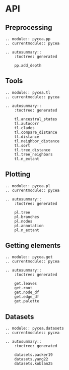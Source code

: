 # API

## Preprocessing

```{eval-rst}
.. module:: pycea.pp
.. currentmodule:: pycea

.. autosummary::
    :toctree: generated

    pp.add_depth
```

## Tools

```{eval-rst}
.. module:: pycea.tl
.. currentmodule:: pycea

.. autosummary::
    :toctree: generated

    tl.ancestral_states
    tl.autocorr
    tl.clades
    tl.compare_distance
    tl.distance
    tl.neighbor_distance
    tl.sort
    tl.tree_distance
    tl.tree_neighbors
    tl.n_extant
```

## Plotting

```{eval-rst}
.. module:: pycea.pl
.. currentmodule:: pycea

.. autosummary::
    :toctree: generated

    pl.tree
    pl.branches
    pl.nodes
    pl.annotation
    pl.n_extant
```

## Getting elements

```{eval-rst}
.. module:: pycea.get
.. currentmodule:: pycea

.. autosummary::
    :toctree: generated

    get.leaves
    get.root
    get.node_df
    get.edge_df
    get.palette
```

## Datasets

```{eval-rst}
.. module:: pycea.datasets
.. currentmodule:: pycea

.. autosummary::
    :toctree: generated

    datasets.packer19
    datasets.yang22
    datasets.koblan25
```
